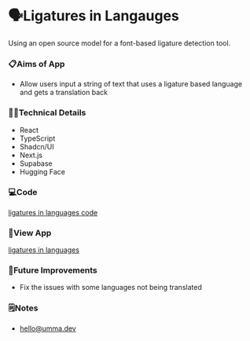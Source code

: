 # 🗣️Ligatures in Langauges
Using an open source model for a font-based ligature detection tool.

### 📋Aims of App
- Allow users input a string of text that uses a ligature based language and gets a translation back
  
### 👩‍💻Technical Details

- React
- TypeScript
- Shadcn/UI
- Next.js
- Supabase
- Hugging Face

### 💻Code
[ligatures in languages code](https://ligatures-in-languages-app.vercel.app)

### 👀View App
[ligatures in languages](https://ligatures-in-languages-app.vercel.app)

### 💭Future Improvements
- Fix the issues with some languages not being translated

### 🗒️Notes
- hello@umma.dev 

